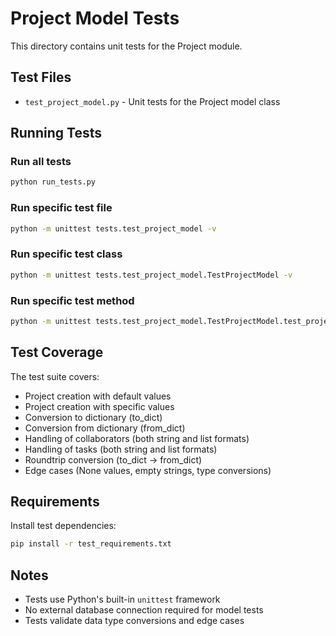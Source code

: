 # Project Model Tests

This directory contains unit tests for the Project module.

## Test Files

- `test_project_model.py` - Unit tests for the Project model class

## Running Tests

### Run all tests
```bash
python run_tests.py
```

### Run specific test file
```bash
python -m unittest tests.test_project_model -v
```

### Run specific test class
```bash
python -m unittest tests.test_project_model.TestProjectModel -v
```

### Run specific test method
```bash
python -m unittest tests.test_project_model.TestProjectModel.test_project_creation_with_defaults -v
```

## Test Coverage

The test suite covers:
- Project creation with default values
- Project creation with specific values
- Conversion to dictionary (to_dict)
- Conversion from dictionary (from_dict)
- Handling of collaborators (both string and list formats)
- Handling of tasks (both string and list formats)
- Roundtrip conversion (to_dict -> from_dict)
- Edge cases (None values, empty strings, type conversions)

## Requirements

Install test dependencies:
```bash
pip install -r test_requirements.txt
```

## Notes

- Tests use Python's built-in `unittest` framework
- No external database connection required for model tests
- Tests validate data type conversions and edge cases

